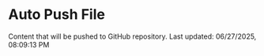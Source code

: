 # Auto Push File

Content that will be pushed to GitHub repository.
Last updated: 06/27/2025, 08:09:13 PM